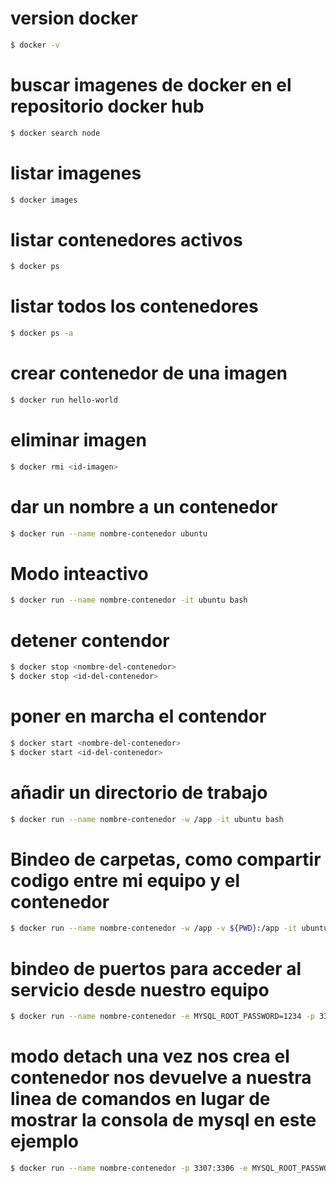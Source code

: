 # version docker

```sh
$ docker -v
```

# buscar imagenes de docker en el repositorio docker hub
```sh
$ docker search node
```

# listar imagenes
```sh
$ docker images
```

# listar contenedores activos
```sh
$ docker ps
```
# listar todos los contenedores
```sh
$ docker ps -a
```

# crear contenedor de una imagen
```sh
$ docker run hello-world
```

# eliminar imagen
```sh
$ docker rmi <id-imagen>
```

# dar un nombre a un contenedor
```sh
$ docker run --name nombre-contenedor ubuntu
```

# Modo inteactivo
```sh
$ docker run --name nombre-contenedor -it ubuntu bash
```

# detener contendor
```sh
$ docker stop <nombre-del-contenedor>
$ docker stop <id-del-contenedor>
```

# poner en marcha el contendor
```sh
$ docker start <nombre-del-contenedor>
$ docker start <id-del-contenedor>
```

# añadir un directorio de trabajo
```sh
$ docker run --name nombre-contenedor -w /app -it ubuntu bash
```

# Bindeo de carpetas, como compartir codigo entre mi equipo y el contenedor
```sh
$ docker run --name nombre-contenedor -w /app -v ${PWD}:/app -it ubuntu bash
```

# bindeo de puertos para acceder al servicio desde nuestro equipo
```sh
$ docker run --name nombre-contenedor -e MYSQL_ROOT_PASSWORD=1234 -p 3307:3306 mysql
```

# modo detach una vez nos crea el contenedor nos devuelve a nuestra linea de comandos en lugar de mostrar la consola de mysql en este ejemplo
```sh
$ docker run --name nombre-contenedor -p 3307:3306 -e MYSQL_ROOT_PASSWORD=1234 -d mysql
```

